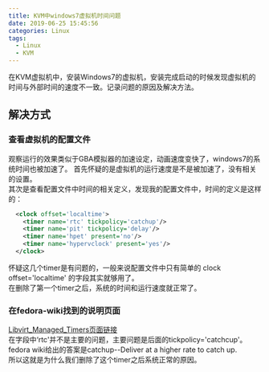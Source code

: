 ```yaml
---
title: KVM中windows7虚拟机时间问题
date: 2019-06-25 15:45:56
categories: Linux
tags:
  - Linux
  - KVM
---
```


在KVM虚拟机中，安装Windows7的虚拟机，安装完成启动的时候发现虚拟机的时间与外部时间的速度不一致。记录问题的原因及解决方法。
## 解决方式
### 查看虚拟机的配置文件
观察运行的效果类似于GBA模拟器的加速设定，动画速度变快了，windows7的系统时间也被加速了。  首先怀疑的是虚拟机的运行速度是不是被加速了，没有相关的设置。    
其次是查看配置文件中时间的相关定义，发现我的配置文件中，时间的定义是这样的：
```xml
  <clock offset='localtime'>
    <timer name='rtc' tickpolicy='catchup'/>
    <timer name='pit' tickpolicy='delay'/>
    <timer name='hpet' present='no'/>
    <timer name='hypervclock' present='yes'/>
  </clock>
```
怀疑这几个timer是有问题的，一般来说配置文件中只有简单的 clock offset='localtime' 的字段其实就够用了。  
在删除了第一个timer之后，系统的时间和运行速度就正常了。

### 在fedora-wiki找到的说明页面
[Libvirt_Managed_Timers页面链接](https://docs.fedoraproject.org/en-US/Fedora_Draft_Documentation/0.1/html/Virtualization_Deployment_and_Administration_Guide/sect-Virtualization-Tips_and_tricks-Libvirt_Managed_Timers.html)  
在字段中‘rtc'并不是主要的问题，主要问题是后面的tickpolicy='catchcup'。fedora wiki给出的答案是catchup--Deliver at a higher rate to catch up.   
所以这就是为什么我们删除了这个timer之后系统正常的原因。

